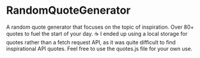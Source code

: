 # RandomQuoteGenerator
A random quote generator that focuses on the topic of inspiration. Over 80+ quotes to fuel the start of your day. ☕️
I ended up using a local storage for quotes rather than a fetch request API, as it was quite difficult to find inspirational API quotes.
Feel free to use the quotes.js file for your own use.
